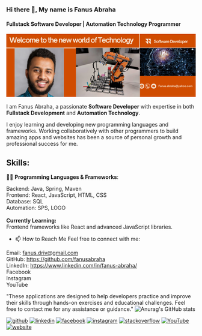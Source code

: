 ### Hi there 👋, My name is Fanus Abraha
####  Fullstack Software Developer | Automation Technology Programmer

![ Fullstack Software Developer and Automation Technology programmer](https://github.com/fanusabraha/fanusabraha/blob/main/Phases%20%26%20Spaces%20Inc..png)

I am Fanus Abraha, a passionate __Software Developer__ with expertise in both __Fullstack Development__ and __Automation Technology__.

I enjoy learning and developing new programming languages and frameworks.
Working collaboratively with other programmers to build amazing apps and websites has been a source of personal growth and professional success for me.

## Skills:

👀🌱 __Programming Languages & Frameworks__:

Backend: Java, Spring, Maven <br>
Frontend: React, JavaScript, HTML, CSS <br>
Database: SQL <br>
Automation: SPS, LOGO <br>
<br>
__Currently Learning:__ <br>
Frontend frameworks like React and advanced JavaScript libraries.
- 📫  How to Reach Me 
Feel free to connect with me: <br>

Email: fanus.driv@gmail.com <br>
GitHub: https://github.com/fanusabraha <br>
LinkedIn: https://www.linkedin.com/in/fanus-abraha/ <br>
Facebook <br>
Instagram <br>
YouTube <br>

"These applications are designed to help developers practice and improve their skills through hands-on exercises and educational challenges. Feel free to contact me for any assistance or guidance."
![Anurag's GitHub stats](https://github-readme-stats.vercel.app/api?username=fanusabraha&theme=merko&show_icons=true)


[<img src='https://cdn.jsdelivr.net/npm/simple-icons@3.0.1/icons/github.svg' alt='github' height='40'>](https://github.com/https://github.com/fanusabraha)  [<img src='https://cdn.jsdelivr.net/npm/simple-icons@3.0.1/icons/linkedin.svg' alt='linkedin' height='40'>](https://www.linkedin.com/in/https://www.linkedin.com/in/fanus-abraha-66aa7b1ab//)  [<img src='https://cdn.jsdelivr.net/npm/simple-icons@3.0.1/icons/facebook.svg' alt='facebook' height='40'>](https://www.facebook.com/adonayabraha)  [<img src='https://cdn.jsdelivr.net/npm/simple-icons@3.0.1/icons/instagram.svg' alt='instagram' height='40'>](https://www.instagram.com/adu_cappucino/)  [<img src='https://cdn.jsdelivr.net/npm/simple-icons@3.0.1/icons/stackoverflow.svg' alt='stackoverflow' height='40'>](https://stackoverflow.com/users/stacker)  [<img src='https://cdn.jsdelivr.net/npm/simple-icons@3.0.1/icons/youtube.svg' alt='YouTube' height='40'>](https://www.youtube.com/channel/fanizmo)  [<img src='https://cdn.jsdelivr.net/npm/simple-icons@3.0.1/icons/icloud.svg' alt='website' height='40'>](https://github.com/fanusabraha)  


<!---
fanusabraha/fanusabraha is a ✨ special ✨ repository because its `README.md` (this file) appears on your GitHub profile.
You can click the Preview link to take a look at your changes.
--->
